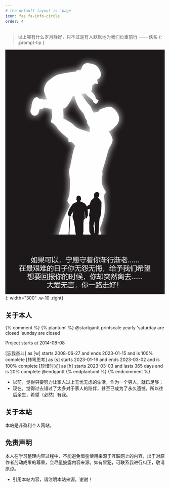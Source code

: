 ```yaml
---
# the default layout is 'page'
icon: fas fa-info-circle
order: 4
---
```


> 世上哪有什么岁月静好，只不过是有人默默地为我们负重前行 —— 佚名
{: .prompt-tip }

![致我的父亲](/assets/img/to-my-father.png){: width="300" .w-10 .right}

## 关于本人
{% comment %}
{% plantuml %}
@startgantt
printscale yearly
'saturday are closed
'sunday are closed

Project starts at 2014-08-08

[忘我奋斗] as [w] starts 2008-06-27 and ends 2023-01-15 and is 100% complete
[转弯思考] as [s] starts 2023-01-16 and ends 2023-03-02 and is 100% complete
[珍惜时光] as [h] starts 2023-03-03 and lasts 365 days and is 20% complete
@endgantt
{% endplantuml %}
{% endcomment %}
- 以前，觉得只要努力让家人过上无忧无虑的生活，作为一个男人，就已足够；
- 现在，觉得过去错过了太多对于家人的陪伴，甚至已成为了永久遗憾，所以往后余生，希望（必然）有我。

## 关于本站
本站是非盈利个人网站。

## 免责声明
本人在学习整理内容过程中，不能避免借鉴使用来源于互联网上的内容，出于对原作者劳动成果的尊重，会尽量披露内容来源。如有冒犯，可联系我进行纠正，敬请原谅。

- 引用本站内容，请注明本站来源，谢谢！

